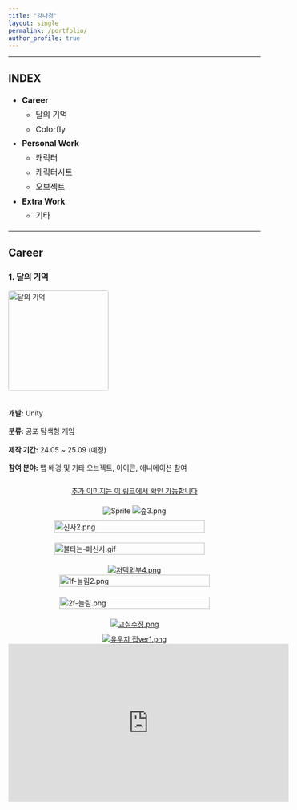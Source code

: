 ```yaml
---
title: "강나경"
layout: single
permalink: /portfolio/
author_profile: true
---
```


----------------------------------------------
<h2>INDEX</h2>
<ul style="font-size: 16px; line-height: 1.8;">
  <li><strong>Career</strong>
    <ul>
      <li>달의 기억</li>
      <li>Colorfly</li>
    </ul>
  </li>
  <li><strong>Personal Work</strong>
    <ul>
      <li>캐릭터</li>
      <li>캐릭터시트</li>
      <li>오브젝트</li>
    </ul>
  </li>
  <li><strong>Extra Work</strong>
    <ul>
      <li>기타</li>
    </ul>
  </li>
</ul>

<!-- 모달 구조 -->
<div id="imgModal" style="display: none; position: fixed; z-index: 9999; padding-top: 100px; left: 0; top: 0; width: 100%; height: 100%; overflow: auto; background-color: rgba(0,0,0,0.9);">
  <span id="modalClose" style="position: absolute; top: 20px; right: 35px; color: #fff; font-size: 40px; font-weight: bold; cursor: pointer;">&times;</span>
  <img id="modalImage" style="margin: 60px auto 20px auto; display: block; max-width: 100%; max-height: 100%;">
</div>


<hr>

<!-- Career Section -->      
<h2>Career</h2>

<h3>1. 달의 기억</h3>
<div style="display: flex; align-items: center; gap: 20px; flex-wrap: wrap;">
  <!-- 왼쪽 이미지 -->
    <img src="/images/portfolio/4109015e-63ba-4a6d-9fa1-f54743cf8128.png" alt="달의 기억" style="width: 200px; border-radius: 4px;">
  <!-- 오른쪽 설명 -->
  <div style="font-size: 14px; line-height: 1.6;">
    <p><strong>개발:</strong> Unity</p>
    <p><strong>분류:</strong> 공포 탐색형 게임</p>
    <p><strong>제작 기간:</strong> 24.05 ~ 25.09 (예정)</p>
    <p><strong>참여 분야:</strong> 맵 배경 및 기타 오브젝트, 아이콘, 애니메이션 참여</p>
  </div>
</div>

<!-- Artstation 링크 -->
<div style="text-align: center; font-size:14px; margin-top: 10px;">
  <a href="https://www.artstation.com/artwork/XJJoa3" target="_blank">
    추가 이미지는 이 링크에서 확인 가능합니다
  </a>
</div>


<div style="text-align: center; margin-top: 20px;">
  <img src="/images/portfolio/Sprite-0001.gif" alt="Sprite" style="max-width: 100%; height: auto; margin-bottom: 10px;">
  <img src="/images/portfolio/%EC%88%B23.png" alt="숲3.png" style="max-width: 100%; height: auto; margin-bottom: 10px;">
</div>

<!-- 이미지 2개 -->
<div style="display: flex; justify-content: center; align-items: center; gap: 20px; flex-wrap: wrap;">
  <img src="/images/portfolio/%EC%8B%A0%EC%82%AC2.png" alt="신사2.png" style="flex: 1; max-width: 48%; min-width: 300px; width: 100%; height: auto; display: block; cursor: zoom-in;"><br>
  <img src="/images/portfolio/%EB%B6%88%ED%83%80%EB%8A%94-%ED%8F%90%EC%8B%A0%EC%82%AC.gif" alt="불타는-폐신사.gif" style="flex: 1; max-width: 48%; min-width: 300px; width: 100%; height: auto; display: block; cursor: zoom-in;"><br>
</div>

  <div style="text-align: center; margin-top: 20px;">
    <a href="/images/portfolio/%EC%A0%80%ED%83%9D%EC%99%B8%EB%B6%804.png" target="_blank">
    <img src="/images/portfolio/%EC%A0%80%ED%83%9D%EC%99%B8%EB%B6%804.png" alt="저택외부4.png" style="max-width: 100%; height: auto;">
    </a><br> 
  </div>


  <!-- 이미지 2개 -->
  <div style="display: flex; justify-content: center; align-items: center; gap: 20px; flex-wrap: wrap;">
  <a href="/images/portfolio/1f-%EB%8A%98%EB%A6%BC2.png" target="_blank" style="flex: 1; max-width: 48%; min-width: 300px;">
  <img src="/images/portfolio/1f-%EB%8A%98%EB%A6%BC2.png" alt="1f-늘림2.png" style="width: 100%; height: auto; display: block;">
  </a>
  <a href="/images/portfolio/2f-%EB%8A%98%EB%A6%BC.png" target="_blank" style="flex: 1; max-width: 48%; min-width: 300px;">  
  <img src="/images/portfolio/2f-%EB%8A%98%EB%A6%BC.png" alt="2f-늘림.png" style="width: 100%; height: auto; display: block;">
  </a>
</div>

  <div style="text-align: center; margin-top: 20px;">
  <a href="/images/portfolio/%EA%B5%90%EC%8B%A4%EC%88%98%EC%A0%95.png" target="_blank">
  <img src="/images/portfolio/%EA%B5%90%EC%8B%A4%EC%88%98%EC%A0%95.png" alt="교실수정.png" style="max-width: 100%; height: auto; margin-bottom: 10px;">
  </a><br> 
  <a href="/images/portfolio/%EC%9C%A0%EC%9A%B0%EC%A7%80_%EC%A7%91ver1.png" target="_blank">
  <img src="/images/portfolio/%EC%9C%A0%EC%9A%B0%EC%A7%80_%EC%A7%91ver1.png" alt="유우지 집ver1.png" style="max-width: 100%; height: auto;">
  </a>
</div>

<iframe width="560" height="315"
  src="https://www.youtube.com/embed/VRJcguli5YE"
  title="YouTube video player"
  frameborder="0"
  allow="accelerometer; autoplay; clipboard-write; encrypted-media; gyroscope; picture-in-picture"
  allowfullscreen>
</iframe>



<!-- 모달 창 구조 -->
<div id="imgModal" style="display: none; position: fixed; z-index: 9999; padding-top: 60px; left: 0; top: 0; width: 100%; height: 100%; overflow: auto; background-color: rgba(0,0,0,0.9);">
  <span id="modalClose" style="position: absolute; top: 20px; right: 35px; color: #fff; font-size: 40px; font-weight: bold; cursor: pointer;">&times;</span>
  <img id="modalImage" style="margin: auto; display: block; max-width: 80%; max-height: 80%;">
</div>

<script>
document.addEventListener("DOMContentLoaded", function() {
  const modal = document.getElementById('imgModal');
  const modalImg = document.getElementById('modalImage');
  const closeBtn = document.getElementById('modalClose');

  document.querySelectorAll("img").forEach(img => {
    img.style.cursor = "zoom-in";
    img.addEventListener("click", () => {
      modal.style.display = "block";
      modalImg.src = img.src;
      modalImg.alt = img.alt;
    });
  });

  closeBtn.addEventListener("click", () => {
    modal.style.display = "none";
  });

  window.addEventListener("click", (event) => {
    if (event.target === modal) {
      modal.style.display = "none";
    }
  });
});
</script>
